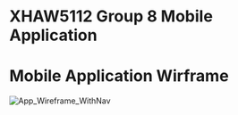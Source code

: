 # XHAW5112 Group 8 Mobile Application

# Mobile Application Wirframe
![App_Wireframe_WithNav](https://github.com/user-attachments/assets/8eb534ab-5ecc-4733-83a9-9452edf24148)
